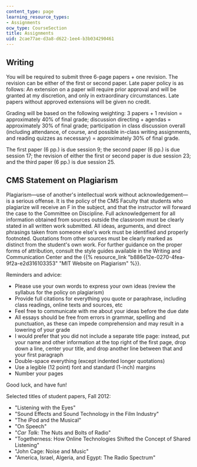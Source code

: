 ```yaml
---
content_type: page
learning_resource_types:
- Assignments
ocw_type: CourseSection
title: Assignments
uid: 2cae77ae-d3a8-d622-1ee4-b3b034290461
---
```


Writing
-------

You will be required to submit three 6-page papers + one revision. The revision can be either of the first or second paper. Late paper policy is as follows: An extension on a paper will require prior approval and will be granted at my discretion, and only in extraordinary circumstances. Late papers without approved extensions will be given no credit.

Grading will be based on the following weighting: 3 papers + 1 revision = approximately 40% of final grade; discussion directing + agendas = approximately 30% of final grade; participation in class discussion overall (including attendance, of course, and possible in-class writing assignments, and reading quizzes as necessary) = approximately 30% of final grade.

The first paper (6 pp.) is due session 9; the second paper (6 pp.) is due session 17; the revision of either the first or second paper is due session 23; and the third paper (6 pp.) is due session 25.

CMS Statement on Plagiarism
---------------------------

Plagiarism—use of another's intellectual work without acknowledgement—is a serious offense. It is the policy of the CMS Faculty that students who plagiarize will receive an F in the subject, and that the instructor will forward the case to the Committee on Discipline. Full acknowledgement for all information obtained from sources outside the classroom must be clearly stated in all written work submitted. All ideas, arguments, and direct phrasings taken from someone else's work must be identified and properly footnoted. Quotations from other sources must be clearly marked as distinct from the student's own work. For further guidance on the proper forms of attribution, consult the style guides available in the Writing and Communication Center and the {{% resource_link "b886e12e-0270-4fea-9f2a-e2d316103353" "MIT Website on Plagiarism" %}}.

Reminders and advice:

*   Please use your own words to express your own ideas (review the syllabus for the policy on plagiarism)
*   Provide full citations for everything you quote or paraphrase, including class readings, online texts and sources, etc
*   Feel free to communicate with me about your ideas before the due date
*   All essays should be free from errors in grammar, spelling and punctuation, as these can impede comprehension and may result in a lowering of your grade
*   I would prefer that you did not include a separate title page: instead, put your name and other information at the top right of the first page, drop down a line, center your title, and drop another line between that and your first paragraph
*   Double-space everything (except indented longer quotations)
*   Use a legible (12 point) font and standard (1-inch) margins
*   Number your pages

Good luck, and have fun!

Selected titles of student papers, Fall 2012:

*   "Listening with the Eyes"
*   "Sound Effects and Sound Technology in the Film Industry"
*   "The iPod and the Musical"
*   "On Speech"
*   "_Car Talk_: The Nuts and Bolts of Radio"
*   "Togetherness: How Online Technologies Shifted the Concept of Shared Listening"
*   "John Cage: Noise and Music"
*   "America, Israel, Algeria, and Egypt: The Radio Spectrum"